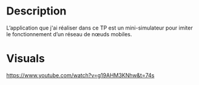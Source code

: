 # Description

L’application que  j'ai réaliser dans ce TP est un mini-simulateur pour imiter le fonctionnement d’un réseau de nœuds mobiles. 

 
# Visuals
https://www.youtube.com/watch?v=g19AHM3KNhw&t=74s

